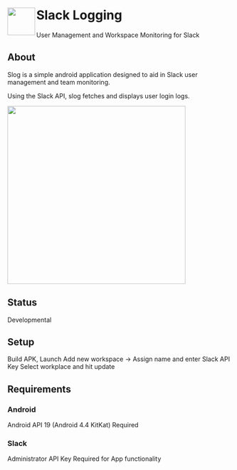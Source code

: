 
# Slack Logging <img src="https://github.com/jaric-thorning/slog/blob/master/web_hi_res_512.png" width="62" align=left> 


User Management and Workspace Monitoring for Slack

## About
Slog is a simple android application designed to aid in Slack user management and team monitoring. 

Using the Slack API, slog fetches and displays user login logs. 

<img src="https://github.com/jaric-thorning/slog/blob/master/graphexample.png" width="400">

## Status
Developmental

## Setup
Build APK, Launch
Add new workspace -> Assign name and enter Slack API Key
Select workplace and hit update

## Requirements
### Android
Android API 19 (Android 4.4 KitKat) Required

### Slack
Administrator API Key Required for App functionality


